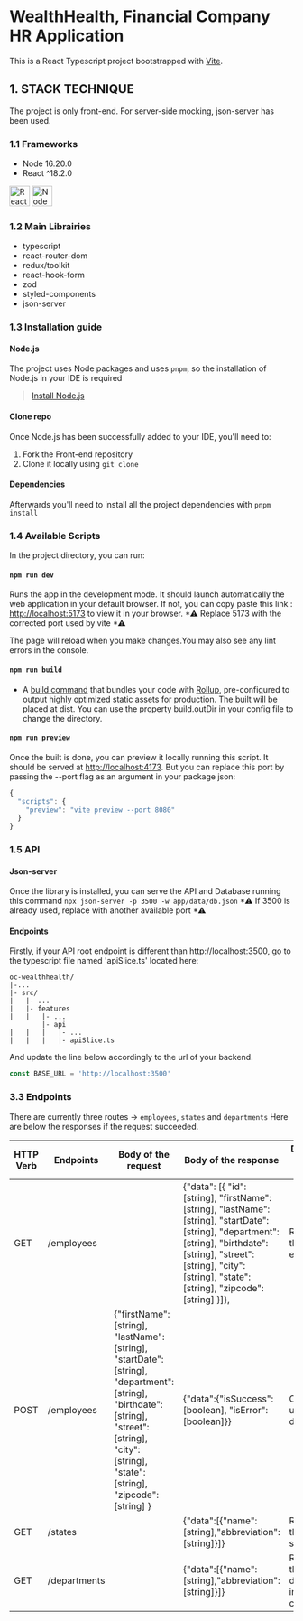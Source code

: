 # WealthHealth, Financial Company HR Application

This is a React Typescript project bootstrapped with [Vite](https://github.com/vitejs/vite).

## 1. STACK TECHNIQUE

The project is only front-end. For server-side mocking, json-server has been used.

### 1.1 Frameworks

<ul>
<li>Node 16.20.0</li>  
<li>React ^18.2.0</li>  
</ul>
<a href="https://reactjs.org/" target="_blank" rel="noreferrer"><img src="https://raw.githubusercontent.com/danielcranney/readme-generator/main/public/icons/skills/react-colored.svg" width="36" height="36" alt="React" /></a>
<a href="https://nodejs.org/en/" target="_blank" rel="noreferrer"><img src="https://raw.githubusercontent.com/danielcranney/readme-generator/main/public/icons/skills/nodejs-colored.svg" width="36" height="36" alt="NodeJS" /></a>

### 1.2 Main Librairies

<ul>
<li>typescript</li>
<li>react-router-dom</li>
<li>redux/toolkit</li>
<li>react-hook-form</li>
<li>zod</li>
<li>styled-components</li>
<li>json-server</li>
</ul>

### 1.3 Installation guide

#### Node.js

The project uses Node packages and uses `pnpm`, so the installation of Node.js in your IDE is required

> [Install Node.js](https://nodejs.org/en/)

#### Clone repo

Once Node.js has been successfully added to your IDE, you'll need to:

<ol>
<li>Fork the Front-end repository</li>
<li>Clone it locally using <code>git clone</code></li>
</ol>

#### Dependencies

Afterwards you'll need to install all the project dependencies with `pnpm install`

### 1.4 Available Scripts

In the project directory, you can run:

#### `npm run dev`

Runs the app in the development mode.
It should launch automatically the web application in your default browser.
If not, you can copy paste this link :
[http://localhost:5173](http://localhost:5173) to view it in your browser.
*⚠ Replace 5173 with the corrected port used by vite *⚠

The page will reload when you make changes.You may also see any lint errors in the console.

#### `npm run build`

- A [build command](https://vitejs.dev/guide/build.html) that bundles your code with [Rollup](https://rollupjs.org), pre-configured to output highly optimized static assets for production.
  The built will be placed at dist. You can use the property build.outDir in your config file to change the directory.

#### `npm run preview`

Once the built is done, you can preview it locally running this script.
It should be served at [http://localhost:4173](http://localhost:4173).
But you can replace this port by passing the --port flag as an argument in your package json:

```js
{
  "scripts": {
    "preview": "vite preview --port 8080"
  }
}
```

### 1.5 API

#### Json-server

Once the library is installed, you can serve the API and Database running this command
`npx json-server -p 3500 -w app/data/db.json`
*⚠ If 3500 is already used, replace with another available port *⚠

#### Endpoints

Firstly, if your API root endpoint is different than http://localhost:3500, go to the typescript file named 'apiSlice.ts' located here:

```
oc-wealthhealth/
|-...
|- src/
|   |- ...
|   |- features
|   |   |- ...
        |- api
|   |   |   |- ...
|   |   |   |- apiSlice.ts
```

And update the line below accordingly to the url of your backend.

```js
const BASE_URL = 'http://localhost:3500'
```

### 3.3 Endpoints

There are currently three routes → `employees`, `states` and `departments`
Here are below the responses if the request succeeded.

| HTTP Verb | Endpoints    | Body of the request                                                                                                                                                                                | Body of the response                                                                                                                                                                                                             | Description of the info received                 |
| --------- | ------------ | -------------------------------------------------------------------------------------------------------------------------------------------------------------------------------------------------- | -------------------------------------------------------------------------------------------------------------------------------------------------------------------------------------------------------------------------------- | ------------------------------------------------ |
| GET       | /employees   |                                                                                                                                                                                                    | {"data": [{ "id": [string], "firstName": [string], "lastName": [string], "startDate": [string], "department": [string], "birthdate": [string], "street": [string], "city": [string], "state": [string], "zipcode": [string] }]}, | Retrieves the list of employees                  |
| POST      | /employees   | {"firstName": [string], "lastName": [string], "startDate": [string], "department": [string], "birthdate": [string], "street": [string], "city": [string], "state": [string], "zipcode": [string] } | {"data":{"isSuccess":[boolean], "isError":[boolean]}}                                                                                                                                                                            | Creates a user in the database                   |
| GET       | /states      |                                                                                                                                                                                                    | {"data":[{"name": [string],"abbreviation":[string]}]}                                                                                                                                                                            | Retrieves the list of states                     |
| GET       | /departments |                                                                                                                                                                                                    | {"data":[{"name": [string],"abbreviation":[string]}]}                                                                                                                                                                            | Retrieves the list of departments in the company |
